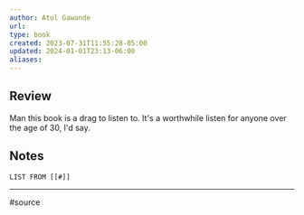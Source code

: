 ```yaml
---
author: Atul Gawande
url: 
type: book
created: 2023-07-31T11:55:28-05:00
updated: 2024-01-01T23:13-06:00
aliases: 
---
```

## Review
Man this book is a drag to listen to. It's a worthwhile listen for anyone over the age of 30, I'd say.

## Notes
```dataview
LIST FROM [[#]]
```

---
#source 